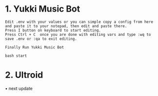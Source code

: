 # 1. Yukki Music Bot

```
Edit .env with your values or you can simple copy a config from here and paste it to your notepad, then edit and paste there.
Press I button on keyboard to start editing.
Press Ctrl + C  once you are done with editing vars and type :wq to save .env or :qa to exit editing.

Finally Run Yukki Music Bot

bash start
```
# 2. Ultroid

• next update
